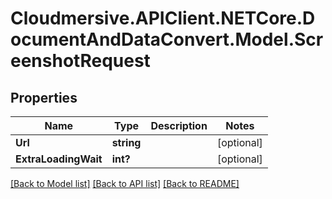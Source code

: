 # Cloudmersive.APIClient.NETCore.DocumentAndDataConvert.Model.ScreenshotRequest
## Properties

Name | Type | Description | Notes
------------ | ------------- | ------------- | -------------
**Url** | **string** |  | [optional] 
**ExtraLoadingWait** | **int?** |  | [optional] 

[[Back to Model list]](../README.md#documentation-for-models) [[Back to API list]](../README.md#documentation-for-api-endpoints) [[Back to README]](../README.md)

